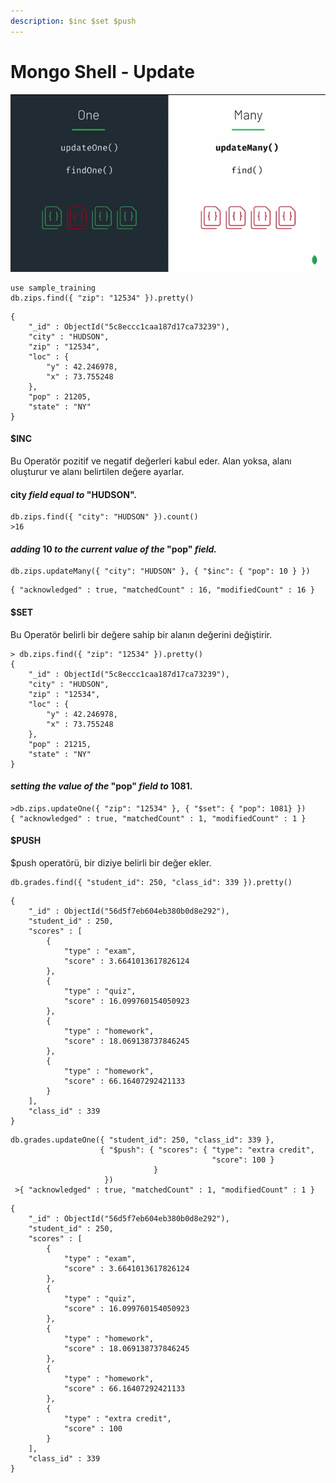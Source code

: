 ```yaml
---
description: $inc $set $push
---
```


# Mongo Shell - Update

![](.gitbook/assets/update.png)

```text
use sample_training
db.zips.find({ "zip": "12534" }).pretty()
```

```text
{
	"_id" : ObjectId("5c8eccc1caa187d17ca73239"),
	"city" : "HUDSON",
	"zip" : "12534",
	"loc" : {
		"y" : 42.246978,
		"x" : 73.755248
	},
	"pop" : 21205,
	"state" : "NY"
}

```

#### $INC

Bu Operatör pozitif ve negatif değerleri kabul eder. Alan yoksa, alanı  oluşturur ve alanı belirtilen değere ayarlar.

#### city _field equal to_ "HUDSON".

```text
db.zips.find({ "city": "HUDSON" }).count()
>16
```

#### _adding_ 10 _to the current value of the_ "pop" _field._

```text
db.zips.updateMany({ "city": "HUDSON" }, { "$inc": { "pop": 10 } })
```

```text
{ "acknowledged" : true, "matchedCount" : 16, "modifiedCount" : 16 }
```

#### $SET

Bu Operatör belirli bir değere sahip bir alanın değerini değiştirir.

```text
> db.zips.find({ "zip": "12534" }).pretty()
{
	"_id" : ObjectId("5c8eccc1caa187d17ca73239"),
	"city" : "HUDSON",
	"zip" : "12534",
	"loc" : {
		"y" : 42.246978,
		"x" : 73.755248
	},
	"pop" : 21215,
	"state" : "NY"
}

```

#### _setting the value of the_ "pop" _field to_ 1081.

```text
>db.zips.updateOne({ "zip": "12534" }, { "$set": { "pop": 1081} })
{ "acknowledged" : true, "matchedCount" : 1, "modifiedCount" : 1 }
```

#### $PUSH

$push operatörü, bir diziye belirli bir değer ekler.

```text
db.grades.find({ "student_id": 250, "class_id": 339 }).pretty()
```

```text
{
	"_id" : ObjectId("56d5f7eb604eb380b0d8e292"),
	"student_id" : 250,
	"scores" : [
		{
			"type" : "exam",
			"score" : 3.6641013617826124
		},
		{
			"type" : "quiz",
			"score" : 16.099760154050923
		},
		{
			"type" : "homework",
			"score" : 18.069138737846245
		},
		{
			"type" : "homework",
			"score" : 66.16407292421133
		}
	],
	"class_id" : 339
}
```

```text
db.grades.updateOne({ "student_id": 250, "class_id": 339 },
                    { "$push": { "scores": { "type": "extra credit",
                                             "score": 100 }
                                }
                     })
 >{ "acknowledged" : true, "matchedCount" : 1, "modifiedCount" : 1 }
```

```text
{
	"_id" : ObjectId("56d5f7eb604eb380b0d8e292"),
	"student_id" : 250,
	"scores" : [
		{
			"type" : "exam",
			"score" : 3.6641013617826124
		},
		{
			"type" : "quiz",
			"score" : 16.099760154050923
		},
		{
			"type" : "homework",
			"score" : 18.069138737846245
		},
		{
			"type" : "homework",
			"score" : 66.16407292421133
		},
		{
			"type" : "extra credit",
			"score" : 100
		}
	],
	"class_id" : 339
}
```



